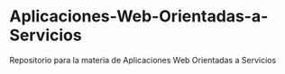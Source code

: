 # Aplicaciones-Web-Orientadas-a-Servicios
Repositorio para la materia de Aplicaciones Web Orientadas a Servicios
